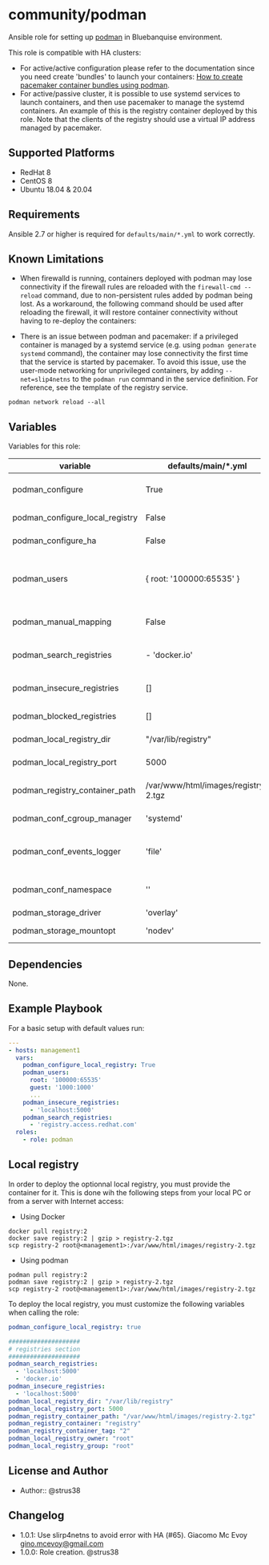 # community/podman

Ansible role for setting up [podman](https://podman.io) in Bluebanquise environment.

This role is compatible with HA clusters:
* For active/active configuration please refer to the documentation since you need create 'bundles' to launch your containers: [How to create pacemaker container bundles using podman](https://access.redhat.com/solutions/3871591).
* For active/passive cluster, it is possible to use systemd services to launch containers, and then use pacemaker to manage the systemd containers. An example of this is the registry container deployed by this role. Note that the clients of the registry should use a virtual IP address managed by pacemaker.

## Supported Platforms

* RedHat 8
* CentOS 8
* Ubuntu 18.04 & 20.04

## Requirements

Ansible 2.7 or higher is required for `defaults/main/*.yml` to work correctly.

## Known Limitations

- When firewalld is running, containers deployed with podman may lose connectivity if the firewall rules are reloaded with the `firewall-cmd --reload` command, due to non-persistent rules added by podman being lost. As a workaround, the following command should be used after reloading the firewall, it will restore container connectivity without having to re-deploy the containers:

- There is an issue between podman and pacemaker: if a privileged container is managed by a systemd service (e.g. using `podman generate systemd` command), the container may lose connectivity the first time that the service is started by pacemaker. To avoid this issue, use the user-mode networking for unprivileged containers, by adding `--net=slip4netns` to the `podman run` command in the service definition. For reference, see the template of the registry service.

```
podman network reload --all
```

## Variables

Variables for this role:

| variable | defaults/main/*.yml | type | description |
| -------- | ------------------- | ---- | ----------- |
| podman_configure | True | boolean | use default configuration when False, write config, when True |
| podman_configure_local_registry | False | boolean | starts a default local registry when True |
| podman_configure_ha | False | boolean | configure podman for a HA cluster |
| podman_users | { root: '100000:65535' } | dictionary | podman users that get uid mapping configured, those users MUST exist on the system before running this role |
| podman_manual_mapping | False | boolean | ansible managed /etc/subuid and /etc/subgid entries |
| podman_search_registries | - 'docker.io' | items | list of registries that podman is pulling images from |
| podman_insecure_registries | [] | items | non TLS registries for podman, i.e. localhost:5000 |
| podman_blocked_registries | [] | items | blocked container registries |
| podman_local_registry_dir | "/var/lib/registry" | String | default local registry path when enabled |
| podman_local_registry_port | 5000 | integer | port of the local registry when enabled |
| podman_registry_container_path | /var/www/html/images/registry-2.tgz | String | path of the container used to spawn to default local registry when enabled |
| podman_conf_cgroup_manager | 'systemd' | string | /etc/container/libpod.conf: cgroup_manager |
| podman_conf_events_logger | 'file' | string | /etc/container/libpod.conf: events_logger, due to podman error with journald, see [issue](https://github.com/containers/libpod/issues/3126) |
| podman_conf_namespace | '' | string | /etc/container/libpod.conf: namespace (=default namespace) |
| podman_storage_driver | 'overlay' | string | storage driver |
| podman_storage_mountopt | 'nodev' | string | storage driver mount options |

## Dependencies

None.

## Example Playbook

For a basic setup with default values run:

```yaml
---
- hosts: management1
  vars:
    podman_configure_local_registry: True
    podman_users:
      root: '100000:65535'
      guest: '1000:1000'
      ...
    podman_insecure_registries:
      - 'localhost:5000'
    podman_search_registries:
      - 'registry.access.redhat.com'
  roles:
    - role: podman
```

## Local registry

In order to deploy the optionnal local registry, you must provide the container for it. 
This is done wih the following steps from your local PC or from a server with Internet access:

* Using Docker

```shell
docker pull registry:2
docker save registry:2 | gzip > registry-2.tgz
scp registry-2 root@<management1>:/var/www/html/images/registry-2.tgz
```

* Using podman

```shell
podman pull registry:2
podman save registry:2 | gzip > registry-2.tgz
scp registry-2 root@<management1>:/var/www/html/images/registry-2.tgz
```

To deploy the local registry, you must customize the following variables when calling the role:

```yaml
podman_configure_local_registry: true

####################
# registries section
####################
podman_search_registries:
  - 'localhost:5000'
  - 'docker.io'
podman_insecure_registries:
  - 'localhost:5000'
podman_local_registry_dir: "/var/lib/registry"
podman_local_registry_port: 5000
podman_registry_container_path: "/var/www/html/images/registry-2.tgz"
podman_registry_container: "registry"
podman_registry_container_tag: "2"
podman_local_registry_owner: "root"
podman_local_registry_group: "root"
```

## License and Author

* Author:: @strus38

## Changelog

* 1.0.1: Use slirp4netns to avoid error with HA (#65). Giacomo Mc Evoy <gino.mcevoy@gmail.com>
* 1.0.0: Role creation. @strus38
